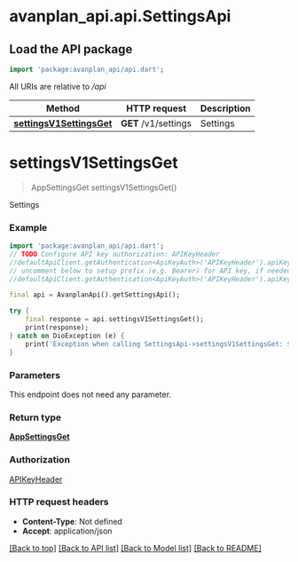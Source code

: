 # avanplan_api.api.SettingsApi

## Load the API package
```dart
import 'package:avanplan_api/api.dart';
```

All URIs are relative to */api*

Method | HTTP request | Description
------------- | ------------- | -------------
[**settingsV1SettingsGet**](SettingsApi.md#settingsv1settingsget) | **GET** /v1/settings | Settings


# **settingsV1SettingsGet**
> AppSettingsGet settingsV1SettingsGet()

Settings

### Example
```dart
import 'package:avanplan_api/api.dart';
// TODO Configure API key authorization: APIKeyHeader
//defaultApiClient.getAuthentication<ApiKeyAuth>('APIKeyHeader').apiKey = 'YOUR_API_KEY';
// uncomment below to setup prefix (e.g. Bearer) for API key, if needed
//defaultApiClient.getAuthentication<ApiKeyAuth>('APIKeyHeader').apiKeyPrefix = 'Bearer';

final api = AvanplanApi().getSettingsApi();

try {
    final response = api.settingsV1SettingsGet();
    print(response);
} catch on DioException (e) {
    print('Exception when calling SettingsApi->settingsV1SettingsGet: $e\n');
}
```

### Parameters
This endpoint does not need any parameter.

### Return type

[**AppSettingsGet**](AppSettingsGet.md)

### Authorization

[APIKeyHeader](../README.md#APIKeyHeader)

### HTTP request headers

 - **Content-Type**: Not defined
 - **Accept**: application/json

[[Back to top]](#) [[Back to API list]](../README.md#documentation-for-api-endpoints) [[Back to Model list]](../README.md#documentation-for-models) [[Back to README]](../README.md)

